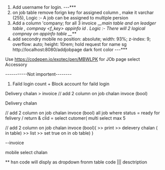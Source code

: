1. Add username for login. ---***
3. on job table remove forign key for assigned column , make it varchar (255), Logic :- A job can be assigned to multiple persion 
4. Add a column 'company; for all 3 invoice _*_main table and on leadger table , compnay  <f_key> appinfo id . Logic :- There will 2 logical compnay on appinfo table  __***
6. add secondry mobile no
position: absolute;
    width: 93%;
    z-index: 9;
    overflow: auto;
    height: 10rem;
hold request for name sg
http://localhost:8080/addjobpage   dark font color ---***

Use https://codepen.io/exotec/pen/MBWLPK for JOb page select Accessory

-----------Not importent--------
1. Faild login count + Block account for faild login 



Delivery chalan > invoice
// add 2 column on job chalan invoce (bool)
  
Delivery chalan 

// add 2 column on job chalan invoce (bool)
all job  where status = ready for felivery / return &  clid = select cutomer(
    multi select max 5

// add 2 column on job chalan invoce (bool)(
    >> print >> delevery chalan ( in table) >> list >> set true on  in ob table)
)


--invoice 

mobile 
select chalan 

** hsn code will disply as dropdown fronm table 
code ||| desctription
